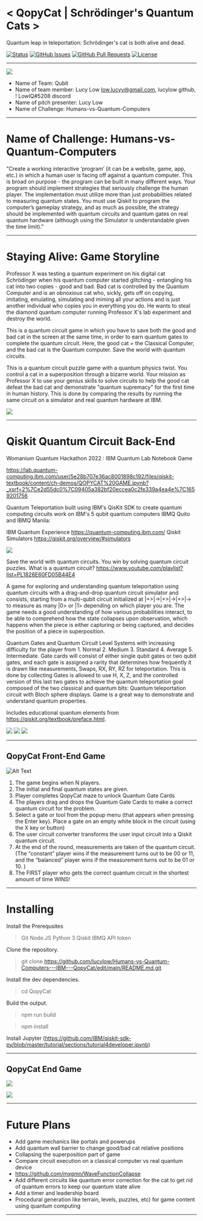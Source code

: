 # < QopyCat | Schrödinger's Quantum Cats >
Quantum leap in teleportation: Schrödinger's cat is both alive and dead.


<div>
  
  [![Status](https://img.shields.io/badge/status-work--in--progress-success.svg)]()
  [![GitHub Issues](https://img.shields.io/github/issues/lucylow/Humans-vs-Quantum-Computers---IBM---QopyCat.svg)](https://github.com/lucylow/Deep-Learning-Mahjong---/issues)
  [![GitHub Pull Requests](https://img.shields.io/github/issues-pr/llucylow/Humans-vs-Quantum-Computers---IBM---QopyCat.svg)](https://github.com/lucylow/Humans-vs-Quantum-Computers---IBM---QopyCat/pulls)
  [![License](https://img.shields.io/bower/l/bootstrap)]()

</div>

---
![](https://github.com/lucylow/Humans-vs-Quantum-Computers---IBM---QopyCat/blob/main/data/Screen%20Shot%202022-08-23%20at%207.54.19%20PM.png?raw=true)


* Name of Team: Qubit
* Name of team member: Lucy Low low.lucyy@gmail.com, lucylow github, ! LowIQ#5208 discord
* Name of pitch presenter: Lucy Low
* Name of Challenge: Humans-vs-Quantum-Computers


---

# Name of Challenge: Humans-vs-Quantum-Computers


"Create a working interactive ‘program’ (it can be a website, game, app, etc.) in which a human user is facing off against a quantum computer. This is broad on purpose - the program can be built in many different ways. Your program should implement strategies that seriously challenge the human player. The implementation must utilize more than just probabilities related to measuring quantum states. You must use Qiskit to program the computer’s gameplay strategy, and as much as possible, the strategy should be implemented with quantum circuits and quantum gates on real quantum hardware (although using the Simulator is understandable given the time limit)."

---

# Staying Alive: Game Storyline


Professor X was testing a quantum experiment on his digital cat Schrödinger when his quantum computer started glitching -  entangling his cat into two copies - good and bad. Bad cat is controlled by the Quantum Computer and is an obnoxious cat who, sickly, gets off on copying, imitating, emulating, simulating and miming all your actions and is just another individual who copies you in everything you do. He wants to steal the diamond quantum computer running Professor X's lab experiment and destroy the world.

This is a quantum circuit game in which you have to save both the good and bad cat in the screen at the same time, in order to earn quantum gates to complete the quantum circuit. Here, the good cat = the Classical Computer, and the bad cat is the Quantum computer.  Save the world with quantum circuits.

This is a quantum circuit puzzle game with a quantum physics twist. You control a cat in a superposition through a bizarre world. Your mission as Professor X to use your genius skills to solve circuits to help the good cat defeat the bad cat and demonstrate "quantum supremacy" for the first time in human history. This is done by comparing the results by running the same circuit on a simulator and real quantum hardware at IBM.


![](https://github.com/lucylow/Humans-vs-Quantum-Computers---IBM---QopyCat/blob/main/data/Screen%20Shot%202022-08-23%20at%207.56.55%20PM.png?raw=true)

---

# Qiskit Quantum Circuit Back-End

Womanium Quantum Hackathon 2022 : IBM Quantum Lab Notebook Game

https://lab.quantum-computing.ibm.com/user/5e28b707e36ac8001898c192/files/qiskit-textbook/content/ch-demos/QOPYCAT%20GAME.ipynb?_xsrf=2%7Ce2d55dc0%7C09405a382bf20eccea0c2fe339a4ea4e%7C1659201756


Quantum Teleportation built using IBM's QisKit SDK to create quantum computing circuits work on  IBM's  5 qubit quantum computers IBMQ Quito and IBMQ Manila: 

IBM Quantum Experience https://quantum-computing.ibm.com/ Qiskit Simulators https://qiskit.org/overview/#simulators


![](https://github.com/lucylow/Humans-vs-Quantum-Computers---IBM---QopyCat/blob/main/data/Screen%20Shot%202022-08-23%20at%209.46.05%20PM.png?raw=true)



Save the world with quantum circuits. You win by solving quantum circuit puzzles. What is a quantum circuit? https://www.youtube.com/playlist?list=PL1826E60FD05B44E4 


A game for exploring and understanding quantum teleportation using quantum circuits with a drag-and-drop quantum circuit simulator and consists, starting from a multi-qubit circuit initialized at |+>|->|+>|->|+>|-> to measure as many |0> or |1> depending on which player you are. The game needs a good understanding of how various probabilities interact, to be able to comprehend how the state collapses upon observation, which happens when the piece is either capturing or being captured, and decides the position of a piece in superposition. 


Quantum Gates and Quantum Circuit Level Systems with increasing difficulty for the player from 1. Normal 2. Medium 3. Standard 4. Average 5. Intermediate. Gate cards will consist of either single qubit gates or two qubit gates, and each gate is assigned a rarity that determines how frequently it is drawn like measurements, Swaps, RX, RY, RZ for teleportation. This is done by collecting Gates is allowed to use H, X, Z, and the controlled version of this last two gates to achieve the quantum teleportation goal composed of the two classical and quantum bits: Quantum teleportation circuit with Bloch sphere displays. Game is a great way to demonstrate and understand quantum properties. 

Includes educational quantum elements from https://qiskit.org/textbook/preface.html.



![](https://github.com/lucylow/Humans-vs-Quantum-Computers---IBM---QopyCat/blob/main/data/qiskit/Screen%20Shot%202022-08-23%20at%2010.54.33%20PM.png?raw=true)
![](https://github.com/lucylow/Humans-vs-Quantum-Computers---IBM---QopyCat/blob/main/data/qiskit/Screen%20Shot%202022-08-23%20at%2010.54.43%20PM.png?raw=true)
![](https://github.com/lucylow/Humans-vs-Quantum-Computers---IBM---QopyCat/blob/main/data/qiskit/Screen%20Shot%202022-08-23%20at%2010.54.58%20PM.png?raw=true)





----

## QopyCat Front-End Game 

![Alt Text](https://media.giphy.com/media/vFKqnCdLPNOKc/giphy.gif)


1. The game begins when N players.
2. The initial and final quantum states are given.
3. Player completes QopyCat maze to unlock Quantum Gate Cards
4. The players drag and drops the Quantum Gate Cards to make a correct quantum circuit for the problem. 
5.  Select a gate or tool from the popup menu (that appears when pressing the Enter key). Place a gate on an empty white block in the circuit (using the X key or button)
6. The user circuit converter transforms the user input circuit into a Qiskit quantum circuit.
7. At the end of the round, measurements are taken of the quantum circuit. (The “constant” player wins if the measurement turns out to be 00 or 11, and the “balanced” player wins if the measurement turns out to be 01 or 10. )
8. The FIRST player who gets the correct quantum circuit in the shortest amount of time WINS!




---

# Installing 


Install the Prerequsites

> Git
> Node.JS
> Python 3
> Qiskit
> IBMQ API token

Clone the repository.

> git clone https://github.com/lucylow/Humans-vs-Quantum-Computers---IBM---QopyCat/edit/main/README.md.git

Install the dev dependencies.

> cd QopyCat

Build the output.

> npm run build

> npm install

Install Jupyter (https://github.com/IBM/qiskit-sdk-py/blob/master/tutorial/sections/tutorial4developer.ipynb)

---

## QopyCat End Game 

![](https://github.com/lucylow/Humans-vs-Quantum-Computers---IBM---QopyCat/blob/main/data/qiskit/Screen%20Shot%202022-08-23%20at%2010.55.13%20PM.png?raw=true)

![](https://github.com/lucylow/Humans-vs-Quantum-Computers---IBM---QopyCat/blob/main/data/qiskit/Screen%20Shot%202022-08-23%20at%2010.55.24%20PM.png?raw=true)

---

# Future Plans
* Add game mechanics like portals and powerups
* Add quantum wall barrier to change good/bad cat relative positions
* Collapsing the superposition part of game
* Compare circuit execution on a classical computer vs real quantum device
* https://github.com/mxgmn/WaveFunctionCollapse
* Add different circuits like quantum error correction for the cat to get rid of quantum errors to keep our quantum state alive
* Add a timer and leadership board 
* Procedural generation like terrain, levels, puzzles, etc) for game content using quantum computing 

---
